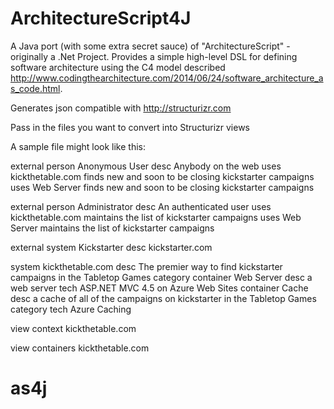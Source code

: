 ArchitectureScript4J
==================

A Java port (with some extra secret sauce) of "ArchitectureScript" - originally a .Net Project.  Provides a simple high-level DSL for defining software architecture using the C4 model described http://www.codingthearchitecture.com/2014/06/24/software_architecture_as_code.html.

Generates json compatible with http://structurizr.com

Pass in the files you want to convert into Structurizr views

A sample file might look like this:

  external person Anonymous User
    desc Anybody on the web
    uses kickthetable.com
      finds new and soon to be closing kickstarter campaigns
    uses Web Server
      finds new and soon to be closing kickstarter campaigns

  external person Administrator
    desc An authenticated user
    uses kickthetable.com
      maintains the list of kickstarter campaigns
    uses Web Server
      maintains the list of kickstarter campaigns

  external system Kickstarter
    desc kickstarter.com

  system kickthetable.com
    desc The premier way to find kickstarter campaigns in the Tabletop Games category
    container Web Server
      desc a web server
      tech ASP.NET MVC 4.5 on Azure Web Sites
    container Cache
      desc a cache of all of the campaigns on kickstarter in the Tabletop Games category
      tech Azure Caching

  view context kickthetable.com

  view containers kickthetable.com
# as4j
